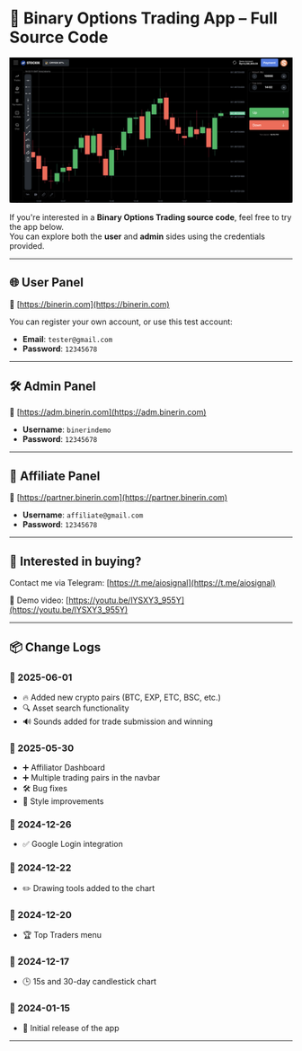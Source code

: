 # 🧠 Binary Options Trading App – Full Source Code

![Screenshot](https://github.com/rafael110706/Binary-Options-Trading-Source-Code/blob/main/Screenshot%202024-12-27%20at%2014.02.11.png)

If you're interested in a **Binary Options Trading source code**, feel free to try the app below.  
You can explore both the **user** and **admin** sides using the credentials provided.

---

## 🌐 User Panel
🔗 [https://binerin.com](https://binerin.com)

You can register your own account, or use this test account:

- **Email**: `tester@gmail.com`  
- **Password**: `12345678`

---

## 🛠 Admin Panel
🔗 [https://adm.binerin.com](https://adm.binerin.com)

- **Username**: `binerindemo`  
- **Password**: `12345678`

---

## 🤝 Affiliate Panel
🔗 [https://partner.binerin.com](https://partner.binerin.com)

- **Username**: `affiliate@gmail.com`  
- **Password**: `12345678`

---

## 📩 Interested in buying?

Contact me via Telegram: [https://t.me/aiosignal](https://t.me/aiosignal)

🎥 Demo video: [https://youtu.be/lYSXY3_955Y](https://youtu.be/lYSXY3_955Y)

---

## 📦 Change Logs

### 📅 2025-06-01
- 🔥 Added new crypto pairs (BTC, EXP, ETC, BSC, etc.)  
- 🔍 Asset search functionality  
- 🔊 Sounds added for trade submission and winning  

### 📅 2025-05-30
- ➕ Affiliator Dashboard  
- ➕ Multiple trading pairs in the navbar  
- 🛠 Bug fixes  
- 🎨 Style improvements  



### 📅 2024-12-26
- ✅ Google Login integration  

### 📅 2024-12-22
- ✏️ Drawing tools added to the chart  

### 📅 2024-12-20
- 🏆 Top Traders menu  

### 📅 2024-12-17
- 🕒 15s and 30-day candlestick chart  

### 📅 2024-01-15
- 🚀 Initial release of the app

---

